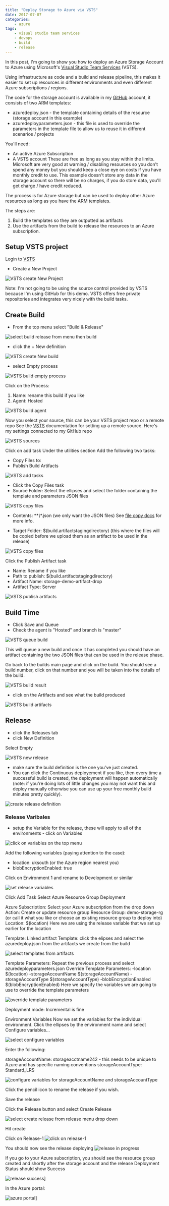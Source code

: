 ```yaml
---
title: "Deploy Storage to Azure via VSTS"
date: 2017-07-07
categories: 
    - azure
tags:
    - visual studio team services
    - devops
    - build
    - release
---
```


In this post, I'm going to show you how to deploy an Azure Storage Account to Azure using Microsoft's [Visual Studio Team Services][vsts-main] (VSTS).

Using infrastructure as code and a build and release pipeline, this makes it easier to set up resources in different environments and even different Azure subscriptions / regions.

The code for the storage account is available in my [GitHub][Github] account, it consists of two ARM templates:
- azuredeploy.json - the template containing details of the resource (storage account in this example)
- azuredeployparameters.json - this file is used to override the parameters in the template file to allow us to reuse it in different scenarios / projects

You'll need:
- An active Azure Subscription
- A VSTS account
These are free as long as you stay within the limits. Microsoft are very good at warning / disabling resources so you don't spend any money but you should keep a close eye on costs if you have monthly credit to use.
This example doesn't store any data in the storage account so there will be no charges, if you do store data, you'll get charge / have credit reduced.

The process is for Azure storage but can be used to deploy other Azure resources as long as you have the ARM templates.

The steps are:
1.  Build the templates so they are outputted as artifacts
2. Use the artifacts from the build to release the resources to an Azure subscription.

## Setup VSTS project
Login to [VSTS][vsts-main] 

- Create a New Project

![VSTS create New Project](/images/azure-storage-vsts/vsts-new-project.png)

Note: I'm not going to be using the source control provided by VSTS because I'm using GitHub for this demo. VSTS offers free private repositories and integrates very nicely with the build tasks.

## Create Build
- From the top menu select "Build & Release" 

![select build release from menu then build](/images/azure-storage-vsts/vsts-build.png)

- click the + New definition

![VSTS create New build](/images/azure-storage-vsts/vsts-new-build.png)

- select Empty process

![VSTS build empty process](/images/azure-storage-vsts/vsts-build-empty-process.png)

Click on the Process:
1. Name: rename this build if you like
2. Agent: Hosted

![VSTS build agent](/images/azure-storage-vsts/vsts-build-agent.png)

Now you select your source, this can be your VSTS project repo or a remote repo
See the [VSTS][vsts-repo] documentation for setting up a remote source. 
Here's my settings connected to my GitHub repo

![VSTS sources](/images/azure-storage-vsts/vsts-sources.png)

Click on add task 
Under the utilities section Add the following two tasks:
- Copy Files to:
- Publish Build Artifacts

![VSTS add tasks](/images/azure-storage-vsts/vsts-build-add-task.png)

- Click the Copy Files task
- Source Folder: Select the ellipses and select the folder containing the template and parameters JSON files

![VSTS copy files](/images/azure-storage-vsts/vsts-file-copy.png)

- Contents: ***\\*\*.json (we only want the JSON files) See [file copy docs][vsts-file-copy] for more info.

- Target Folder:  $(build.artifactstagingdirectory) (this where the files will be copied before we upload them as an artifact to be used in the release)

![VSTS copy files](/images/azure-storage-vsts/vsts-file-copy-1.png)

Click the Publish Artifact task
- Name: Rename if you like
- Path to publish:  $(build.artifactstagingdirectory)
- Artifact Name: storage-demo-artifact-drop
- Artifact Type: Server

![VSTS publish artifacts](/images/azure-storage-vsts/vsts-publish-artifact.png)

## Build Time
- Click Save and Queue
- Check the agent is "Hosted" and branch is "master"

![VSTS queue build](/images/azure-storage-vsts/vsts-queue-build.png)

This will queue a new build and once it has completed you should have an artifact containing the two JSON files that can be used in the release phase.

Go back to the builds main page and click on the build. You should see a build number, click on that number and you will be taken into the details of the build.

![VSTS build result](/images/azure-storage-vsts/vsts-build-result.png)

- click on the Artifacts and see what the build produced

![VSTS build artifacts](/images/azure-storage-vsts/vsts-build-artifacts.png)

## Release
- click the Releases tab
- click New Definition

Select Empty

![VSTS new release](/images/azure-storage-vsts/vsts-new-release.png)

- make sure the build definition is the one you've just created.
- You can click the Continuous deployement if you like, then every time a successful build is created, the deployment will happen automatically (note: if you're doing lots of little changes you may not want this and deploy manually otherwise you can use up your free monthly build minutes pretty quickly).

![create release definition](/images/azure-storage-vsts/vsts-release-definition.png)

### Release Varibales
- setup the Variable for the release, these will apply to all of the environments - click on Variables

![click on variables on the top menu](/images/azure-storage-vsts/vsts-release-variables.png)

Add the following variables (paying attention to the case):
- location: uksouth (or the Azure region nearest you)
- blobEncryptionEnabled: true

Click on Environment 1 and rename to Development or similar

![set release variables](/images/azure-storage-vsts/vsts-release-var-setting.png)

Click Add Task
Select Azure Resource Group Deployment

Azure Subscription: Select your Azure subscription from the drop down
Action: Create or update resource group
Resource Group: demo-storage-rg (or call it what you like or choose an existing resource group to deploy into)
Location: $(location) Here we are using the release variable that we set up earlier for the location

Template: Linked artifact
Template: click the elipses and select the azuredeploy.json from the artifacts we create from the build

![select templates from artifacts](/images/azure-storage-vsts/vsts-select-artifact.png)

Template Parameters: Repeat the previous process and select azuredeployparameters.json
Override Template Parameters: -location $(location) -storageAccountName $(storageAccountName) -storageAccountType $(storageAccountType) -blobEncryptionEnabled $(blobEncryptionEnabled)
Here we specify the variables we are going to use to override the template parameters

![override template parameters](/images/azure-storage-vsts/vsts-override-params.png)

Deployment mode: Incremental is fine

Environment Variables
Now we set the variables for the individual environment.
Click the ellipses by the environment name and select Configure variables…

![select configure variables](/images/azure-storage-vsts/vsts-environment-vars.png)

Enter the following:

storageAccountName: storageacctname242 - this needs to be unique to Azure and has specific naming conventions
storageAccountType: Standard_LRS

![configure variables for storageAccountName and storageAccountType](/images/azure-storage-vsts/vsts-environment-vars-conf.png)

Click the pencil icon to rename the release if you wish.

Save the release

Click the Release button and select Create Release

![select create release from release menu drop down](/images/azure-storage-vsts/vsts-create-release.png)

Hit create

Click on Release-1
![click on release-1](/images/azure-storage-vsts/vsts-created-release.png)

You should now see the release deploying
![release in progress](/images/azure-storage-vsts/vsts-release-in-progress.png)

If you go to your Azure subscription, you should see the resource group created and shortly after the storage account and the release Deployment Status should show Success

![release success](/images/azure-storage-vsts/vsts-release-succeeded.png)]

In the Azure portal:

![azure portal](/images/azure-storage-vsts/vsts-azure-deploy.png)]


[vsts-main]: https://www.visualstudio.com/team-services/
[GitHub]: https://github.com/MatthewJDavis/Azure/tree/master/Azure-Storage/Storage-Account-Deployment-Demo
[vsts-repo]:https://www.visualstudio.com/en-us/docs/build/define/repository
[vsts-file-copy]:https://www.visualstudio.com/en-gb/docs/build/steps/utility/copy-files